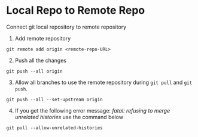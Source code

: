 
# Local Repo to Remote Repo

Connect git local repository to remote repository

1. Add remote repository
```
git remote add origin <remote-repo-URL>
```
2. Push all the changes
```
git push --all origin
```
3. Allow all branches to use the remote repository during `git pull` and `git push`.
```
git push --all --set-upstream origin
```
4. If you get the following error message: *fatal: refusing to merge unrelated histories* use the command below
```
git pull --allow-unrelated-histories
```
